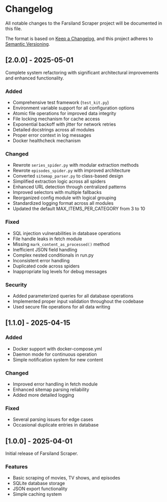 # Changelog

All notable changes to the Farsiland Scraper project will be documented in this file.

The format is based on [Keep a Changelog](https://keepachangelog.com/en/1.0.0/),
and this project adheres to [Semantic Versioning](https://semver.org/spec/v2.0.0.html).

## [2.0.0] - 2025-05-01

Complete system refactoring with significant architectural improvements and enhanced functionality.

### Added
- Comprehensive test framework (`test_kit.py`)
- Environment variable support for all configuration options
- Atomic file operations for improved data integrity
- File locking mechanism for cache access
- Exponential backoff with jitter for network retries
- Detailed docstrings across all modules
- Proper error context in log messages
- Docker healthcheck mechanism

### Changed
- Rewrote `series_spider.py` with modular extraction methods
- Rewrote `episodes_spider.py` with improved architecture
- Converted `sitemap_parser.py` to class-based design
- Simplified extraction logic across all spiders
- Enhanced URL detection through centralized patterns
- Improved selectors with multiple fallbacks
- Reorganized config module with logical grouping
- Standardized logging format across all modules
- Updated the default MAX_ITEMS_PER_CATEGORY from 3 to 10

### Fixed
- SQL injection vulnerabilities in database operations
- File handle leaks in fetch module
- Missing `mark_content_as_processed()` method
- Inefficient JSON field handling
- Complex nested conditionals in run.py
- Inconsistent error handling
- Duplicated code across spiders
- Inappropriate log levels for debug messages

### Security
- Added parameterized queries for all database operations
- Implemented proper input validation throughout the codebase
- Used secure file operations for all data writing

## [1.1.0] - 2025-04-15

### Added
- Docker support with docker-compose.yml
- Daemon mode for continuous operation
- Simple notification system for new content

### Changed
- Improved error handling in fetch module
- Enhanced sitemap parsing reliability
- Added more detailed logging

### Fixed
- Several parsing issues for edge cases
- Occasional duplicate entries in database

## [1.0.0] - 2025-04-01

Initial release of Farsiland Scraper.

### Features
- Basic scraping of movies, TV shows, and episodes
- SQLite database storage
- JSON export functionality
- Simple caching system